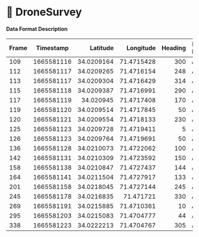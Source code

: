 # :rocket: DroneSurvey

#### Data Format Description
| Frame  | Timestamp  | Latitude   | Longitude  | Heading | Flight Mode |
| -------|:----------:|-----------:|-----------:|--------:|------------:|
|109     |1665581116  |34.0209164  |71.4715428  |   300   |    AUTO     |
|112     |1665581117  |34.0209265  |71.4716154  |   248   |    AUTO     |
|113     |1665581117  |34.0209304  |71.4716429  |   314   |    AUTO     |
|115     |1665581118  |34.0209387  |71.4716991  |   290   |    AUTO     |
|117     |1665581119  |34.020945   |71.4717408  |   170   |    AUTO     |
|119     |1665581120  |34.0209514  |71.4717845  |   50    |    AUTO     |
|120     |1665581121  |34.0209554  |71.4718133  |   230   |    AUTO     |
|125     |1665581123  |34.0209728  |71.4719411  |   5     |    AUTO     |
|126     |1665581123  |34.0209764  |71.4719691  |   50    |    AUTO     |
|136     |1665581128  |34.0210073  |71.4722062  |   100   |    AUTO     |
|142     |1665581131  |34.0210309  |71.4723592  |   150   |    AUTO     |
|158     |1665581138  |34.0210847  |71.4727437  |   144   |    AUTO     |
|164     |1665581141  |34.0211504  |71.4727917  |   133   |    AUTO     |
|201     |1665581158  |34.0218045  |71.4727144  |   245   |    AUTO     |
|245     |1665581178  |34.0216835  |71.471721   |   330   |    AUTO     |
|269     |1665581191  |34.0215885  |71.4710361  |   10    |    AUTO     |
|295     |1665581203  |34.0215083  |71.4704777  |   44    |    AUTO     |
|338     |1665581223  |34.0222213  |71.4704767  |   305   |    AUTO     |


